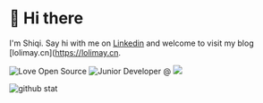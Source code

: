 # 👋 Hi there

I'm Shiqi. Say hi with me on [Linkedin](https://www.linkedin.com/in/lolimay/) and welcome to visit my blog [lolimay.cn](https://lolimay.cn.

![Love Open Source](http://img.shields.io/badge/Open%20Source-%E2%9D%A4-green)
![Junior Developer @](https://img.shields.io/badge/Junior%20Developer%20@-Rocket.Chat-red)
![](https://komarev.com/ghpvc/?username=lolimay&color=green)

<img src="https://github-readme-stats.vercel.app/api?username=lolimay&show_icons=true&hide_title=true" alt="github stat" />
